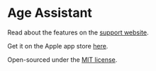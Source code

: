# Age Assistant

Read about the features on the [support website](https://wminner.github.io/Age-Assistant).

Get it on the Apple app store [here](https://itunes.apple.com/us/app/age-assistant/id1192508478?ls=1&mt=8).

Open-sourced under the [MIT license](LICENSE).

